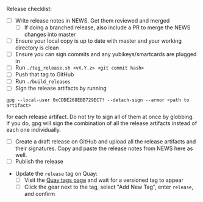 Release checklist:
 - [ ] Write release notes in NEWS. Get them reviewed and merged
     - [ ] If doing a branched release, also include a PR to merge the NEWS changes into master
 - [ ] Ensure your local copy is up to date with master and your working directory is clean
 - [ ] Ensure you can sign commits and any yubikeys/smartcards are plugged in
 - [ ] Run `./tag_release.sh <vX.Y.z> <git commit hash>`
 - [ ] Push that tag to GitHub
 - [ ] Run `./build_releases`
 - [ ] Sign the release artifacts by running
```
gpg --local-user 0xCDDE268EBB729EC7! --detach-sign --armor <path to artifact>
```
for each release artifact. Do not try to sign all of them at once by globbing. If you do, gpg will sign the combination of all the release artifacts instead of each one individually.

 - [ ] Create a draft release on GitHub and upload all the release artifacts and their signatures. Copy and paste the release notes from NEWS here as well.
 - [ ] Publish the release
 - Update the `release` tag on Quay:
   - [ ] Visit the [Quay tags page](https://quay.io/repository/coreos/fcct?tab=tags) and wait for a versioned tag to appear
   - [ ] Click the gear next to the tag, select "Add New Tag", enter `release`, and confirm
